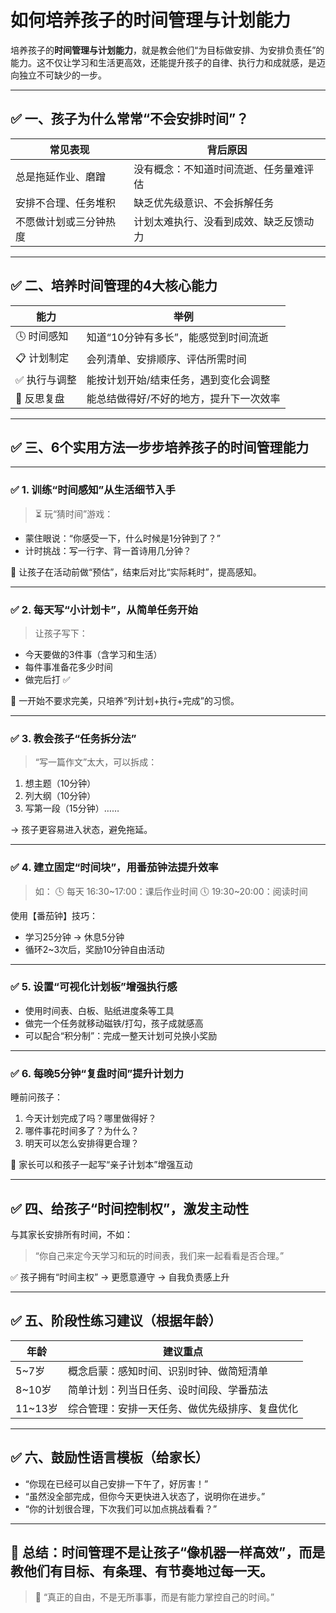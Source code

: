 # 如何培养孩子的时间管理与计划能力

培养孩子的**时间管理与计划能力**，就是教会他们“为目标做安排、为安排负责任”的能力。这不仅让学习和生活更高效，还能提升孩子的自律、执行力和成就感，是迈向独立不可缺少的一步。

---

## ✅ 一、孩子为什么常常“不会安排时间”？

| 常见表现        | 背后原因                |
| ----------- | ------------------- |
| 总是拖延作业、磨蹭   | 没有概念：不知道时间流逝、任务量难评估 |
| 安排不合理、任务堆积  | 缺乏优先级意识、不会拆解任务      |
| 不愿做计划或三分钟热度 | 计划太难执行、没看到成效、缺乏反馈动力 |

---

## ✅ 二、培养时间管理的4大核心能力

| 能力      | 举例                   |
| ------- | -------------------- |
| 🕓 时间感知 | 知道“10分钟有多长”，能感觉到时间流逝 |
| 📋 计划制定 | 会列清单、安排顺序、评估所需时间     |
| ✅ 执行与调整 | 能按计划开始/结束任务，遇到变化会调整  |
| 🧠 反思复盘 | 能总结做得好/不好的地方，提升下一次效率 |

---

## ✅ 三、6个实用方法一步步培养孩子的时间管理能力

---

### ✅ 1. **训练“时间感知”从生活细节入手**

> ⏳ 玩“猜时间”游戏：

* 蒙住眼说：“你感受一下，什么时候是1分钟到了？”
* 计时挑战：写一行字、背一首诗用几分钟？

🔁 让孩子在活动前做“预估”，结束后对比“实际耗时”，提高感知。

---

### ✅ 2. **每天写“小计划卡”，从简单任务开始**

> 让孩子写下：

* 今天要做的3件事（含学习和生活）
* 每件事准备花多少时间
* 做完后打 ✅

📌 一开始不要求完美，只培养“列计划+执行+完成”的习惯。

---

### ✅ 3. **教会孩子“任务拆分法”**

> “写一篇作文”太大，可以拆成：

1. 想主题（10分钟）
2. 列大纲（10分钟）
3. 写第一段（15分钟）……

→ 孩子更容易进入状态，避免拖延。

---

### ✅ 4. **建立固定“时间块”，用番茄钟法提升效率**

> 如：
> 🕓 每天 16:30\~17:00：课后作业时间
> 🕔 19:30\~20:00：阅读时间

使用【番茄钟】技巧：

* 学习25分钟 → 休息5分钟
* 循环2\~3次后，奖励10分钟自由活动

---

### ✅ 5. **设置“可视化计划板”增强执行感**

* 使用时间表、白板、贴纸进度条等工具
* 做完一个任务就移动磁铁/打勾，孩子成就感高
* 可以配合“积分制”：完成一整天计划可兑换小奖励

---

### ✅ 6. **每晚5分钟“复盘时间”提升计划力**

睡前问孩子：

1. 今天计划完成了吗？哪里做得好？
2. 哪件事花时间多了？为什么？
3. 明天可以怎么安排得更合理？

📘 家长可以和孩子一起写“亲子计划本”增强互动

---

## ✅ 四、给孩子“时间控制权”，激发主动性

与其家长安排所有时间，不如：

> “你自己来定今天学习和玩的时间表，我们来一起看看是否合理。”

✅ 孩子拥有“时间主权” → 更愿意遵守 → 自我负责感上升

---

## ✅ 五、阶段性练习建议（根据年龄）

| 年龄      | 建议重点                    |
| ------- | ----------------------- |
| 5\~7岁   | 概念启蒙：感知时间、识别时钟、做简短清单    |
| 8\~10岁  | 简单计划：列当日任务、设时间段、学番茄法    |
| 11\~13岁 | 综合管理：安排一天任务、做优先级排序、复盘优化 |

---

## ✅ 六、鼓励性语言模板（给家长）

* “你现在已经可以自己安排一下午了，好厉害！”
* “虽然没全部完成，但你今天更快进入状态了，说明你在进步。”
* “你的计划很合理，下次我们可以加点挑战看看？”

---

## 🎯 总结：时间管理不是让孩子“像机器一样高效”，而是教他们**有目标、有条理、有节奏地过每一天。**

> 🌱 “真正的自由，不是无所事事，而是有能力掌控自己的时间。”

